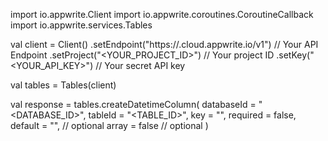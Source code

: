 import io.appwrite.Client
import io.appwrite.coroutines.CoroutineCallback
import io.appwrite.services.Tables

val client = Client()
    .setEndpoint("https://<REGION>.cloud.appwrite.io/v1") // Your API Endpoint
    .setProject("<YOUR_PROJECT_ID>") // Your project ID
    .setKey("<YOUR_API_KEY>") // Your secret API key

val tables = Tables(client)

val response = tables.createDatetimeColumn(
    databaseId = "<DATABASE_ID>",
    tableId = "<TABLE_ID>",
    key = "",
    required = false,
    default = "", // optional
    array = false // optional
)
